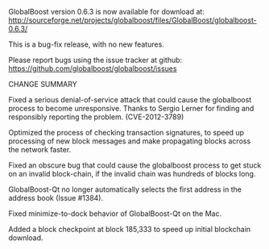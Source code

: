 GlobalBoost version 0.6.3 is now available for download at:
  http://sourceforge.net/projects/globalboost/files/GlobalBoost/globalboost-0.6.3/

This is a bug-fix release, with no new features.

Please report bugs using the issue tracker at github:
  https://github.com/globalboost/globalboost/issues

CHANGE SUMMARY

Fixed a serious denial-of-service attack that could cause the
globalboost process to become unresponsive. Thanks to Sergio Lerner
for finding and responsibly reporting the problem. (CVE-2012-3789)

Optimized the process of checking transaction signatures, to
speed up processing of new block messages and make propagating
blocks across the network faster.

Fixed an obscure bug that could cause the globalboost process to get
stuck on an invalid block-chain, if the invalid chain was
hundreds of blocks long.

GlobalBoost-Qt no longer automatically selects the first address
in the address book (Issue #1384).

Fixed minimize-to-dock behavior of GlobalBoost-Qt on the Mac.

Added a block checkpoint at block 185,333 to speed up initial
blockchain download.

